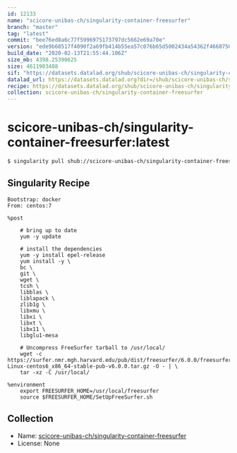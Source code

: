 ```yaml
---
id: 12133
name: "scicore-unibas-ch/singularity-container-freesurfer"
branch: "master"
tag: "latest"
commit: "bee76ed8a6c77f5996975173797dc5662e69a70e"
version: "ede9b68517f4090f2a69fb414b55ea57c076b65d5002434a54362f46687509e9"
build_date: "2020-02-13T21:55:44.106Z"
size_mb: 4398.25390625
size: 4611903488
sif: "https://datasets.datalad.org/shub/scicore-unibas-ch/singularity-container-freesurfer/latest/2020-02-13-bee76ed8-ede9b685/ede9b68517f4090f2a69fb414b55ea57c076b65d5002434a54362f46687509e9.sif"
datalad_url: https://datasets.datalad.org?dir=/shub/scicore-unibas-ch/singularity-container-freesurfer/latest/2020-02-13-bee76ed8-ede9b685/
recipe: https://datasets.datalad.org/shub/scicore-unibas-ch/singularity-container-freesurfer/latest/2020-02-13-bee76ed8-ede9b685/Singularity
collection: scicore-unibas-ch/singularity-container-freesurfer
---
```


# scicore-unibas-ch/singularity-container-freesurfer:latest

```bash
$ singularity pull shub://scicore-unibas-ch/singularity-container-freesurfer:latest
```

## Singularity Recipe

```singularity
Bootstrap: docker
From: centos:7

%post

    # bring up to date
    yum -y update

    # install the dependencies
    yum -y install epel-release
    yum install -y \
    bc \
    git \
    wget \
    tcsh \
    libblas \
    liblapack \
    zlib1g \
    libxmu \
    libxi \
    libxt \
    libx11 \
    libglu1-mesa

    # Uncompress FreeSurfer tarball to /usr/local/
    wget -c https://surfer.nmr.mgh.harvard.edu/pub/dist/freesurfer/6.0.0/freesurfer-Linux-centos6_x86_64-stable-pub-v6.0.0.tar.gz -O - | \
    tar -xz -C /usr/local/

%environment
    export FREESURFER_HOME=/usr/local/freesurfer
    source $FREESURFER_HOME/SetUpFreeSurfer.sh
```

## Collection

 - Name: [scicore-unibas-ch/singularity-container-freesurfer](https://github.com/scicore-unibas-ch/singularity-container-freesurfer)
 - License: None

